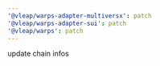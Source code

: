```yaml
---
'@vleap/warps-adapter-multiversx': patch
'@vleap/warps-adapter-sui': patch
'@vleap/warps': patch
---
```


update chain infos

